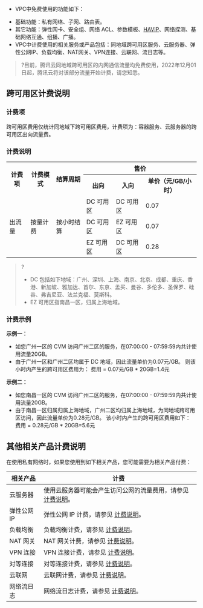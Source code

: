 + VPC中免费使用的功能如下：
 - 基础功能：私有网络、子网、路由表。
 - 其它功能：弹性网卡、安全组、网络 ACL、参数模板、[HAVIP](https://cloud.tencent.com/document/product/215/36691)、网络探测、基础网络互通、组播、广播。
- VPC中计费使用的相关服务或产品包括：同地域跨可用区服务、云服务器、弹性公网IP、负载均衡、NAT网关、VPN连接、云联网、流日志等。

>?目前，腾讯云同地域跨可用区的内网通信流量均免费使用，2022年12月01日起，腾讯云将对该部分流量开始计费，请您知悉。
>


## 跨可用区计费说明
### 计费项
跨可用区费用仅统计同地域下跨可用区费用，计费项为：容器服务、云服务器的跨可用区出向流量费。

### 计费说明
<table >
<tr >
<th  rowspan="2" >计费项</th>
<th  rowspan="2">计费模式</th>
<th  rowspan="2">结算周期</th>
<th colspan="3" >售价</th>
</tr>
<tr >
<th >出向</th>
<th >入向</th>
<th >单价（元/GB/小时）</th>
</tr>
<tr >
<td rowspan="3" >出流量</td>
<td rowspan="3">按量计费</td>
<td rowspan="3">按小时结算</td>
<td >DC 可用区</td>
<td >DC 可用区</td>
<td >0.07</td>
</tr>
<tr >
<td >DC 可用区</td>
<td >EZ 可用区</td>
<td >0.07</td>
</tr>
<tr >
<td >EZ 可用区</td>
<td >DC 可用区</td>
<td >0.28</td>
</tr>
</table>

>? 
>+ DC 包括如下地域：广州、深圳、上海、南京、北京、成都、重庆、香港、新加坡、雅加达、首尔、东京、孟买、曼谷、多伦多、圣保罗、硅谷、弗吉尼亚、法兰克福、莫斯科。
>+ EZ 可用区指南昌一区，归属上海地域。


### 计费示例
**示例一**：
- 如您广州一区的 CVM 访问广州二区的服务，在07:00:00 - 07:59:59内共计使用流量20GB。
- 由于广州一区和广州二区均属于 DC 地域，因此流量单价为0.07元/GB。
则该小时内产生的跨可用区费用为：
费用 = 0.07元/GB * 20GB=1.4元

**示例二：**
+ 如您南昌一区的 CVM 访问广州二区的服务，在07:00:00 - 07:59:59内共计使用流量20GB。
+ 由于南昌一区归属归属上海地域，广州二区均归属上海地域，为同地域跨可用区访问，因此流量单价为0.28元/GB。
该小时内产生的跨可用区费用如下：
费用 = 0.28元/GB * 20GB=5.6元


## 其他相关产品计费说明
在使用私有网络时，如果您使用到如下相关产品，您可能需要为相关产品付费：

| 相关产品	 | 计费 | 
|---------|---------|
| 云服务器 | 使用云服务器可能会产生访问公网的流量费用，请参见 [计费说明](https://cloud.tencent.com/document/product/213/10578)。 | 
| 弹性公网 IP    	 | 弹性公网 IP 计费，请参见 [计费说明](https://cloud.tencent.com/document/product/213/17156 )。 | 
| 负载均衡	 | 负载均衡计费，请参见 [计费说明](https://cloud.tencent.com/document/product/214/8848)。 | 
| NAT 网关	 | NAT 网关计费，请参见 [计费说明](https://cloud.tencent.com/document/product/552/18172)。| 
| VPN 连接	 |VPN 连接计费，请参见 [计费说明](https://cloud.tencent.com/document/product/554/18986)。| 
| 对等连接	 | 对等连接计费，请参见 [计费说明](https://cloud.tencent.com/document/product/553/18833)。 | 
| 云联网	 | 云联网计费，请参见 [计费说明](https://cloud.tencent.com/document/product/877/18676)。 | 
| 网络流日志		 | 网络流日志计费，请参见 [计费说明](https://cloud.tencent.com/document/product/682/18963 )。 | 
